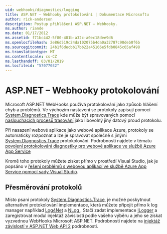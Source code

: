 ```yaml
---
uid: webhooks/diagnostics/logging
title: ASP.NET – Webhooky protokolování | Dokumentace Microsoftu
author: rick-anderson
description: Postup přihlášení ASP.NET – Webhooky.
ms.author: riande
ms.date: 01/17/2012
ms.assetid: f71bc442-5f80-481b-a32c-a0ec18dee9d6
ms.openlocfilehash: 2e86d519c24da102075b4da0a32787c90deb0f6b
ms.sourcegitcommit: 24b1f6decbb17bb22a45166e5fdb0845c65af498
ms.translationtype: MT
ms.contentlocale: cs-CZ
ms.lasthandoff: 03/01/2019
ms.locfileid: "57077032"
---
```

# <a name="aspnet-webhooks-logging"></a>ASP.NET – Webhooky protokolování

Microsoft ASP.NET WebHooks používá protokolování jako způsob hlášení chyb a problémů. Ve výchozím nastavení se protokoly zapisují pomocí [System.Diagnostics.Trace](https://msdn.microsoft.com/library/system.diagnostics.trace) kde může být spravovaných pomocí [naslouchacích procesů trasování](https://msdn.microsoft.com/library/system.diagnostics.tracelistener.aspx) jako libovolný jiný datový proud protokolu.

Při nasazení webové aplikace jako webové aplikace Azure, protokoly se automaticky rozpoznat a lze je spravovat společně s jinými [System.Diagnostics.Trace](https://msdn.microsoft.com/library/system.diagnostics.trace) protokolování. Podrobnosti najdete v tématu [povolení protokolování diagnostiky pro webové aplikace ve službě Azure App Service](https://azure.microsoft.com/documentation/articles/web-sites-enable-diagnostic-log/)

Kromě toho protokoly můžete získat přímo v prostředí Visual Studio, jak je popsáno v [řešení problémů s webovou aplikací ve službě Azure App Service pomocí sady Visual Studio](https://azure.microsoft.com/documentation/articles/web-sites-dotnet-troubleshoot-visual-studio/#webserverlogs).

## <a name="redirecting-logs"></a>Přesměrování protokolů

Místo psaní protokoly [System.Diagnostics.Trace](https://msdn.microsoft.com/library/system.diagnostics.trace), je možné poskytnout alternativní protokolování implementace, která můžete připojit přímo k log manager například [Log4Net](http://logging.apache.org/log4net/) a [NLog ](http://nlog-project.org/). Stačí zadat implementace [ILogger](https://github.com/aspnet/WebHooks/blob/master/src/Microsoft.AspNet.WebHooks.Common/Diagnostics/ILogger.cs) a zaregistrovat modul injektáž závislostí podle vašeho výběru a jeho se získat vyzvednou WebHooks Microsoft ASP.NET. Podrobnosti najdete na [injektáž závislostí v ASP.NET Web API 2](https://www.asp.net/web-api/overview/advanced/dependency-injection) podrobnosti.
